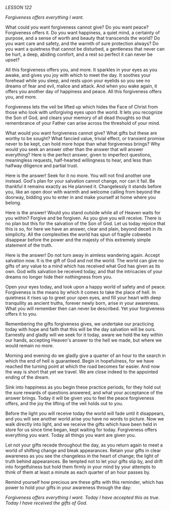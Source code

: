 *LESSON 122*

*Forgiveness offers everything I want.*

What could you want forgiveness cannot give? Do you want peace? Forgiveness offers it. Do you want happiness, a quiet mind, a certainty of purpose, and a sense of worth and beauty that transcends the world? Do you want care and safety, and the warmth of sure protection always? Do you want a quietness that cannot be disturbed, a gentleness that never can be hurt, a deep, abiding comfort, and a rest so perfect it can never be upset?

All this forgiveness offers you, and more. It sparkles in your eyes as you awake, and gives you joy with which to meet the day. It soothes your forehead while you sleep, and rests upon your eyelids so you see no dreams of fear and evil, malice and attack. And when you wake again, it offers you another day of happiness and peace. All this forgiveness offers you, and more.

Forgiveness lets the veil be lifted up which hides the Face of Christ from those who look with unforgiving eyes upon the world. It lets you recognize the Son of God, and clears your memory of all dead thoughts so that remembrance of your Father can arise across the threshold of your mind.

What would you want forgiveness cannot give? What gifts but these are worthy to be sought? What fancied value, trivial effect, or transient promise never to be kept, can hold more hope than what forgiveness brings? Why would you seek an answer other than the answer that will answer everything? Here is the perfect answer, given to imperfect questions, meaningless requests, half-hearted willingness to hear, and less than halfway diligence and partial trust.

Here is the answer! Seek for it no more. You will not find another one instead. God's plan for your salvation cannot change, nor can it fail. Be thankful it remains exactly as He planned it. Changelessly it stands before you, like an open door with warmth and welcome calling from beyond the doorway, bidding you to enter in and make yourself at home where you belong.

Here is the answer! Would you stand outside while all of Heaven waits for you within? Forgive and be forgiven. As you give you will receive. There is no plan but this for the salvation of the Son of God. Let us today rejoice that this is so, for here we have an answer, clear and plain, beyond deceit in its simplicity. All the complexities the world has spun of fragile cobwebs disappear before the power and the majesty of this extremely simple statement of the truth.

Here is the answer! Do not turn away in aimless wandering again. Accept salvation now. It is the gift of God and not the world. The world can give no gifts of any value to a mind which has received what God has given as its own. God wills salvation be received today, and that the intricacies of your dreams no longer hide their nothingness from you.

Open your eyes today, and look upon a happy world of safety and of peace. Forgiveness is the means by which it comes to take the place of hell. In quietness it rises up to greet your open eyes, and fill your heart with deep tranquility as ancient truths, forever newly born, arise in your awareness. What you will remember then can never be described. Yet your forgiveness offers it to you.

Remembering the gifts forgiveness gives, we undertake our practicing today with hope and faith that this will be the day salvation will be ours. Earnestly and gladly will we seek for it today, aware we hold the key within our hands, accepting Heaven's answer to the hell we made, but where we would remain no more.

Morning and evening do we gladly give a quarter of an hour to the search in which the end of hell is guaranteed. Begin in hopefulness, for we have reached the turning point at which the road becomes far easier. And now the way is short that yet we travel. We are close indeed to the appointed ending of the dream.

Sink into happiness as you begin these practice periods, for they hold out the sure rewards of questions answered, and what your acceptance of the answer brings. Today it will be given you to feel the peace forgiveness offers, and the joy the lifting of the veil holds out to you.

Before the light you will receive today the world will fade until it disappears, and you will see another world arise you have no words to picture. Now we walk directly into light, and we receive the gifts which have been held in store for us since time began, kept waiting for today. Forgiveness offers everything you want. Today all things you want are given you.

Let not your gifts recede throughout the day, as you return again to meet a world of shifting change and bleak appearances. Retain your gifts in clear awareness as you see the changeless in the heart of change; the light of truth behind appearances. Be tempted not to let your gifts slip by, and drift into forgetfulness but hold them firmly in your mind by your attempts to think of them at least a minute as each quarter of an hour passes by.

Remind yourself how precious are these gifts with this reminder, which has power to hold your gifts in your awareness through the day:

_Forgiveness offers everything I want._
_Today I have accepted this as_
_true. Today I have received the gifts of God._